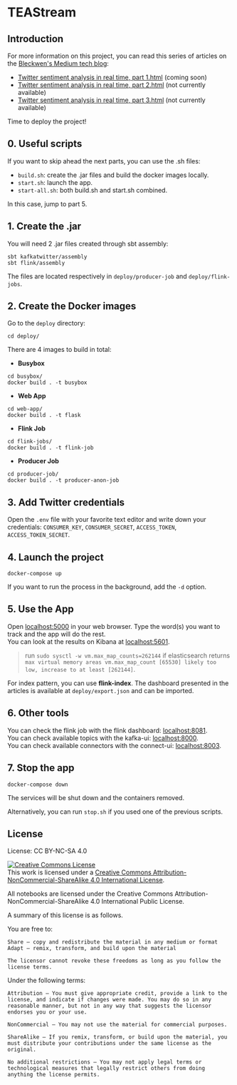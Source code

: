 # TEAStream

## Introduction

For more information on this project, you can read this series of articles on the [Bleckwen's Medium tech blog](https://medium.com/bleckwen):

- [Twitter sentiment analysis in real time, part 1.html]() (coming soon)
- [Twitter sentiment analysis in real time, part 2.html]() (not currently available)
- [Twitter sentiment analysis in real time, part 3.html]() (not currently available)

Time to deploy the project!

## 0. Useful scripts

If you want to skip ahead the next parts, you can use the .sh files:

- `build.sh`: create the .jar files and build the docker images locally.
- `start.sh`: launch the app.
- `start-all.sh`: both build.sh and start.sh combined.

In this case, jump to part 5.

## 1. Create the .jar

You will need 2 .jar files created through sbt assembly:

```
sbt kafkatwitter/assembly
sbt flink/assembly
```

The files are located respectively in `deploy/producer-job` and `deploy/flink-jobs`.

## 2. Create the Docker images

Go to the `deploy` directory:

```
cd deploy/
```

There are 4 images to build in total:

- **Busybox**
```
cd busybox/
docker build . -t busybox
```
- **Web App**  
```
cd web-app/
docker build . -t flask
```
- **Flink Job** 
```
cd flink-jobs/
docker build . -t flink-job
```
- **Producer Job**  
```
cd producer-job/
docker build . -t producer-anon-job
```

## 3. Add Twitter credentials

Open the `.env` file with your favorite text editor and write down your credentials: `CONSUMER_KEY`, `CONSUMER_SECRET`, `ACCESS_TOKEN`, `ACCESS_TOKEN_SECRET`.

## 4. Launch the project

```
docker-compose up
```
If you want to run the process in the background, add the `-d` option.

## 5. Use the App

Open [localhost:5000](https://localhost:5000) in your web browser. Type the word(s) you want to track and the app will do the rest.  
You can look at the results on Kibana at [localhost:5601](https://localhost:5601).
> run `sudo sysctl -w vm.max_map_counts=262144` if elasticsearch returns `max virtual memory areas vm.max_map_count [65530] likely too low, increase to at least [262144]`.

For index pattern, you can use **flink-index**. The dashboard presented in the articles is available at `deploy/export.json` and can be imported.

## 6. Other tools

You can check the flink job with the flink dashboard: [localhost:8081](http://localhost:8081).  
You can check available topics with the kafka-ui: [localhost:8000](http://localhost:8000).  
You can check available connectors with the connect-ui: [localhost:8003](http://localhost:8003).  

## 7. Stop the app

```
docker-compose down
```
The services will be shut down and the containers removed.  

Alternatively, you can run `stop.sh` if you used one of the previous scripts.

## License

License: CC BY-NC-SA 4.0

<a rel="license" href="http://creativecommons.org/licenses/by-nc-sa/4.0/"><img alt="Creative Commons License" style="border-width:0" src="https://i.creativecommons.org/l/by-nc-sa/4.0/88x31.png" /></a><br />This work is licensed under a <a rel="license" href="http://creativecommons.org/licenses/by-nc-sa/4.0/">Creative Commons Attribution-NonCommercial-ShareAlike 4.0 International License</a>.

All notebooks are licensed under the Creative Commons Attribution-NonCommercial-ShareAlike 4.0 International Public License.

A summary of this license is as follows.

You are free to:

    Share — copy and redistribute the material in any medium or format
    Adapt — remix, transform, and build upon the material

    The licensor cannot revoke these freedoms as long as you follow the license terms.

Under the following terms:

    Attribution — You must give appropriate credit, provide a link to the license, and indicate if changes were made. You may do so in any reasonable manner, but not in any way that suggests the licensor endorses you or your use.

    NonCommercial — You may not use the material for commercial purposes.

    ShareAlike — If you remix, transform, or build upon the material, you must distribute your contributions under the same license as the original.

    No additional restrictions — You may not apply legal terms or technological measures that legally restrict others from doing anything the license permits.